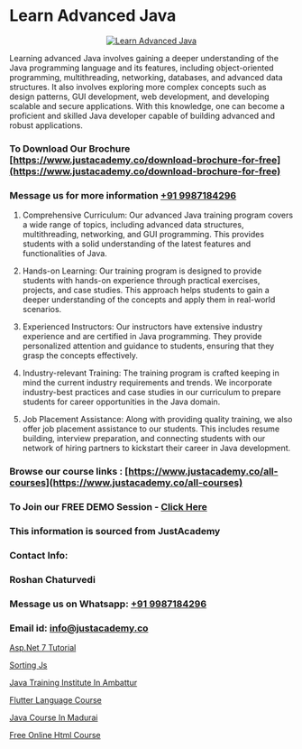 # Learn Advanced Java

<p align="center">
  <a href="https://justacademy.co/course-detail/core-java-training">
    <img src="https://justacademy.co/storage2/course_image/1677245426_course_image.webp" alt="Learn Advanced Java">
  </a>
</p>


Learning advanced Java involves gaining a deeper understanding of the Java programming language and its features, including object-oriented programming, multithreading, networking, databases, and advanced data structures. It also involves exploring more complex concepts such as design patterns, GUI development, web development, and developing scalable and secure applications. With this knowledge, one can become a proficient and skilled Java developer capable of building advanced and robust applications.
### To Download Our Brochure [https://www.justacademy.co/download-brochure-for-free](https://www.justacademy.co/download-brochure-for-free)
### Message us for more information [+91 9987184296](https://api.whatsapp.com/send?phone=919987184296)
1) Comprehensive Curriculum: Our advanced Java training program covers a wide range of topics, including advanced data structures, multithreading, networking, and GUI programming. This provides students with a solid understanding of the latest features and functionalities of Java.

2) Hands-on Learning: Our training program is designed to provide students with hands-on experience through practical exercises, projects, and case studies. This approach helps students to gain a deeper understanding of the concepts and apply them in real-world scenarios.

3) Experienced Instructors: Our instructors have extensive industry experience and are certified in Java programming. They provide personalized attention and guidance to students, ensuring that they grasp the concepts effectively.

4) Industry-relevant Training: The training program is crafted keeping in mind the current industry requirements and trends. We incorporate industry-best practices and case studies in our curriculum to prepare students for career opportunities in the Java domain.

5) Job Placement Assistance: Along with providing quality training, we also offer job placement assistance to our students. This includes resume building, interview preparation, and connecting students with our network of hiring partners to kickstart their career in Java development.

### Browse our course links : [https://www.justacademy.co/all-courses](https://www.justacademy.co/all-courses) 
### To Join our FREE DEMO Session - [Click Here](https://www.justacademy.co/register-for-course-demo)


### This information is sourced from JustAcademy
### Contact Info:
### Roshan Chaturvedi
### Message us on Whatsapp: [+91 9987184296](https://api.whatsapp.com/send?phone=919987184296)
### Email id: [info@justacademy.co](mailto:info@justacademy.co)
                
[Asp.Net 7 Tutorial](https://www.linkedin.com/pulse/aspnet-7-tutorial-justacademy-pune-ecvsc?trackingId=dKZwvObenY6dQJLm3miZeg%3D%3D&lipi=urn%3Ali%3Apage%3Ad_flagship3_company_admin%3B29WLpZO4T7eqWsLqmXNgZw%3D%3D)

[Sorting Js](https://www.linkedin.com/pulse/sorting-js-justacademy-berlin-nkjse?trackingId=N00JShABi85iIg2k7cfx8w%3D%3D&lipi=urn%3Ali%3Apage%3Ad_flagship3_company_admin%3B2Ab1xX3KS6Grq8yqy2i6kQ%3D%3D)

[Java Training Institute In Ambattur](https://medium.com/@ranepooja/java-training-institute-in-ambattur-220a2f290199)

[Flutter Language Course](https://medium.com/@akanshapatil/flutter-language-course-c99cb20e5d75)

[Java Course In Madurai](https://justacademyin.github.io/justacademy/java-course-in-madurai)

[Free Online Html Course](https://justacademyin.github.io/Articles/Free-Online-Html-Course)

